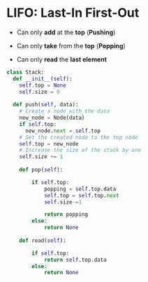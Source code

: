 # LIFO: **Last-In First-Out**

- Can only **add** at the **top** (**Pushing**)

- Can only **take** from the **top** (**Popping**)

- Can only **read** the **last element** 

```Python
class Stack:
  def __init__(self):
    self.top = None
    self.size = 0
    
  def push(self, data):
    # Create a node with the data
    new_node = Node(data)
    if self.top:
      new_node.next = self.top
    # Set the created node to the top node
    self.top = new_node
    # Increase the size of the stack by one
    self.size += 1
    
    def pop(self):

        if self.top:
            popping = self.top.data
            self.top = self.top.next
            self.size-=1

            return popping
        else:
            return None
        
    def read(self):

        if self.top:
            return self.top.data
        else:
            return None
```